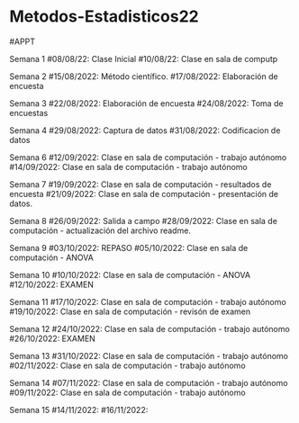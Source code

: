 # Metodos-Estadisticos22
#APPT

Semana 1
#08/08/22: Clase Inicial
#10/08/22: Clase en sala de computp

Semana 2
#15/08/2022: Método científico.
#17/08/2022: Elaboración de encuesta

Semana 3
#22/08/2022: Elaboración de encuesta
#24/08/2022: Toma de encuestas

Semana 4
#29/08/2022: Captura de datos
#31/08/2022: Codificacion de datos

Semana 6
#12/09/2022: Clase en sala de computación - trabajo autónomo
#14/09/2022: Clase en sala de computación - trabajo autónomo

Semana 7
#19/09/2022: Clase en sala de computación - resultados de encuesta
#21/09/2022: Clase en sala de computación - presentación de datos.

Semana 8
#26/09/2022: Salida a campo
#28/09/2022: Clase en sala de computación - actualización del archivo readme.

Semana 9
#03/10/2022: REPASO
#05/10/2022: Clase en sala de computación - ANOVA

Semana 10
#10/10/2022: Clase en sala de computación - ANOVA
#12/10/2022: EXAMEN

Semana 11
#17/10/2022: Clase en sala de computación - trabajo autónomo
#19/10/2022: Clase en sala de computación - revisón de examen
 
Semana 12
#24/10/2022: Clase en sala de computación - trabajo autónomo
#26/10/2022: EXAMEN

Semana 13
#31/10/2022: Clase en sala de computación - trabajo autónomo
#02/11/2022: Clase en sala de computación - trabajo autónomo

Semana 14
#07/11/2022: Clase en sala de computación - trabajo autónomo
#09/11/2022: Clase en sala de computación - trabajo autónomo

Semana 15
#14/11/2022:
#16/11/2022:


